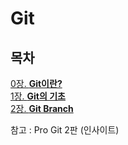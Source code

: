 # Git

## 목차
[0장. **Git이란?**](documents/0.Git.md)  
[1장. **Git의 기초**](documents/1.Basic_of_Git.md)  
[2장. **Git Branch**](documents/2.Branch.md)  

참고 : Pro Git 2판 (인사이트)